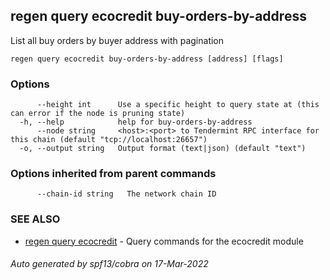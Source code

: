 ## regen query ecocredit buy-orders-by-address

List all buy orders by buyer address with pagination

```
regen query ecocredit buy-orders-by-address [address] [flags]
```

### Options

```
      --height int      Use a specific height to query state at (this can error if the node is pruning state)
  -h, --help            help for buy-orders-by-address
      --node string     <host>:<port> to Tendermint RPC interface for this chain (default "tcp://localhost:26657")
  -o, --output string   Output format (text|json) (default "text")
```

### Options inherited from parent commands

```
      --chain-id string   The network chain ID
```

### SEE ALSO

* [regen query ecocredit](regen_query_ecocredit.md)	 - Query commands for the ecocredit module

###### Auto generated by spf13/cobra on 17-Mar-2022

